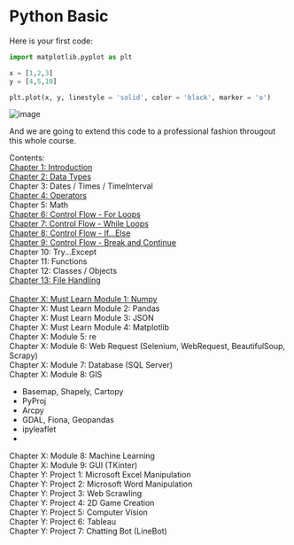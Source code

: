 # Python Basic

Here is your first code:

```python
import matplotlib.pyplot as plt

x = [1,2,3]
y = [4,5,10]

plt.plot(x, y, linestyle = 'solid', color = 'black', marker = 'o')
```
![image](https://user-images.githubusercontent.com/51909547/177478703-270efb9f-8073-455a-af65-af034c1a3a2a.png)

And we are going to extend this code to a professional fashion througout this whole course.

Contents: <br/>
[Chapter 1: Introduction](Chp1.md) <br/>
[Chapter 2: Data Types](Chp2.md) <br/>
Chapter 3: Dates / Times / TimeInterval <br/>
[Chapter 4: Operators](Chp3.md) <br/>
Chapter 5: Math <br/>
[Chapter 6: Control Flow - For Loops](Chp6.md) <br/>
[Chapter 7: Control Flow - While Loops](Chp7.md) <br/>
[Chapter 8: Control Flow - If...Else](Chp8.md) <br/>
[Chapter 9: Control Flow - Break and Continue](Chp9.md) <br/>
Chapter 10: Try...Except <br/>
Chapter 11: Functions <br/>
Chapter 12: Classes / Objects <br/>
[Chapter 13: File Handling](Chp13.md) <br/>
<br/>
[Chapter X: Must Learn Module 1: Numpy](ChpX_Numpy.md) <br/>
Chapter X: Must Learn Module 2: Pandas <br/>
Chapter X: Must Learn Module 3: JSON <br/>
Chapter X: Must Learn Module 4: Matplotlib <br/>
Chapter X: Module 5: re <br/>
Chapter X: Module 6: Web Request (Selenium, WebRequest, BeautifulSoup, Scrapy) <br/>
Chapter X: Module 7: Database (SQL Server) <br/>
Chapter X: Module 8: GIS <br/>
- Basemap, Shapely, Cartopy
- PyProj
- Arcpy
- GDAL, Fiona, Geopandas
- ipyleaflet <br/>
- 
Chapter X: Module 8: Machine Learning <br/>
Chapter X: Module 9: GUI (TKinter) <br/>
Chapter Y: Project 1: Microsoft Excel Manipulation <br/>
Chapter Y: Project 2: Microsoft Word Manipulation <br/>
Chapter Y: Project 3: Web Scrawling <br/>
Chapter Y: Project 4: 2D Game Creation <br/>
Chapter Y: Project 5: Computer Vision <br/>
Chapter Y: Project 6: Tableau <br/>
Chapter Y: Project 7: Chatting Bot (LineBot) <br/>

